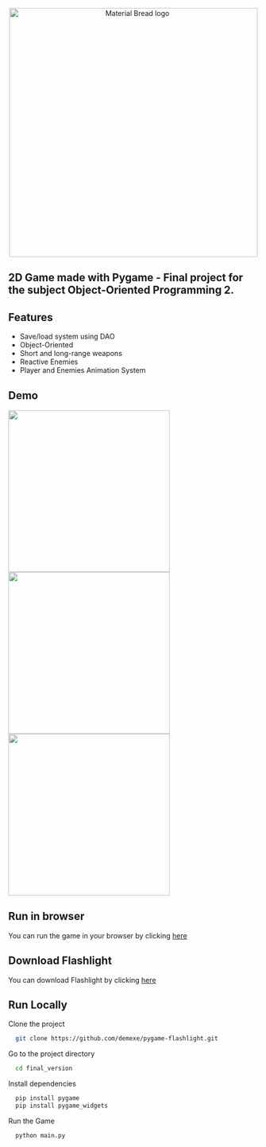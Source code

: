 <p align="center">
    <img width="500" src="https://cdn.discordapp.com/attachments/922131891799343166/1061783402296123452/pixel_art_dungeon_landscape_1.png" alt="Material Bread logo">
</p>

## 2D Game made with Pygame - Final project for the subject Object-Oriented Programming 2. 

## Features

- Save/load system using DAO
- Object-Oriented
- Short and long-range weapons
- Reactive Enemies
- Player and Enemies Animation System


## Demo

<p> 
    <img width="325" src="https://cdn.discordapp.com/attachments/922131891799343166/1061789806738280519/Design_sem_nome.gif">
    <img width="325" src="https://cdn.discordapp.com/attachments/922131891799343166/1061791286769762304/Design_sem_nome_1.gif">
    <img width="325" src="https://cdn.discordapp.com/attachments/922131891799343166/1061794088548061204/Design_sem_nome_2.gif">
</p>

## Run in browser

You can run the game in your browser by clicking [here](https://demexe.github.io/portfolio/Flashlight/build/web/flashlight.html)

## Download Flashlight

You can download Flashlight by clicking [here](https://memataexe.itch.io/flashlight-pygame-game)

## Run Locally

Clone the project

```bash
  git clone https://github.com/demexe/pygame-flashlight.git
```

Go to the project directory

```bash
  cd final_version
```

Install dependencies

```bash
  pip install pygame
  pip install pygame_widgets
```

Run the Game

```bash
  python main.py
```

